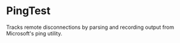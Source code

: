 # PingTest
Tracks remote disconnections by parsing and recording output from Microsoft's ping utility.
